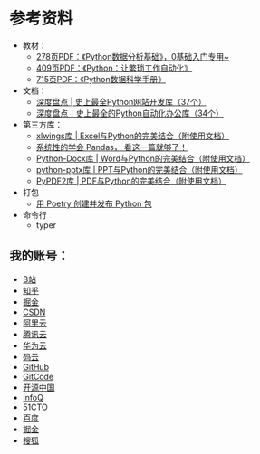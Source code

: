 # 参考资料

- 教材：
    - [278页PDF：《Python数据分析基础》，0基础入门专用~](https://mp.weixin.qq.com/s/YWNkn366SdF4IWYTczpBAw)
    - [409页PDF：《Python：让繁琐工作自动化》](https://mp.weixin.qq.com/s/yQRSjUliJsdvKW8du9iF6g)
    - [715页PDF：《Python数据科学手册》](https://mp.weixin.qq.com/s/WEZCqQdNY_KljGeXHgzdtA)
- 文档：
    - [深度盘点 | 史上最全Python网站开发库（37个）](https://mp.weixin.qq.com/s/nt38KmPVdiQvdV0q-pW85A)
    - [深度盘点丨史上最全的Python自动化办公库（34个）](https://mp.weixin.qq.com/s/RsBG_cg8GsB2P-9zmhrA1Q)
- 第三方库：
    - [xlwings库 | Excel与Python的完美结合（附使用文档）](https://mp.weixin.qq.com/s/2_qNnsPK6fjEAUu3jf-NFA)
    - [系统性的学会 Pandas， 看这一篇就够了！](https://mp.weixin.qq.com/s/tzy7h_qrk_tkK4ojnRSFtQ)
    - [Python-Docx库 | Word与Python的完美结合（附使用文档）](https://mp.weixin.qq.com/s/_QzBRGeXsqF65-xlzQfFjQ)
    - [python-pptx库 | PPT与Python的完美结合（附使用文档）](https://mp.weixin.qq.com/s/dXrveWypcR5S4XGauS4wcg)
    - [PyPDF2库 | PDF与Python的完美结合（附使用文档）](https://mp.weixin.qq.com/s/M4ARo2SXZcGIjMcv19SVyA)
- 打包
  - [用 Poetry 创建并发布 Python 包](https://www.isolves.com/it/cxkf/yy/Python/2019-06-14/741.html)
- 命令行
  - typer



## 我的账号：

- [B站](https://space.bilibili.com/259649365)
- [知乎](https://www.zhihu.com/people/CoderWanFeng)
- [掘金](https://juejin.im/user/2327002779758760)
- [CSDN](https://blog.csdn.net/weixin_42321517)
- [阿里云](https://developer.aliyun.com/profile/b6ayk5jc5jbtg)
- [腾讯云](https://cloud.tencent.com/developer/user/6652786)
- [华为云](https://bbs.huaweicloud.com/community/usersnew/id_1654839688687117)
- [码云](https://gitee.com/CoderWanFeng)
- [GitHub](https://github.com/CoderWanFeng)
- [GitCode](https://gitcode.com/CoderWanFeng1)
- [开源中国](https://my.oschina.net/u/3888978)
- [InfoQ](https://www.infoq.cn/profile/E6A3B8ED57FFC7/publish)
- [51CTO](https://blog.51cto.com/u_15493782)
- [百度](https://author.baidu.com/home/1655119794937691)
- [掘金](https://juejin.im/user/5e0f0e0f5188257e8c1e0c08)
- [搜狐](https://mp.sohu.com/profile?xpt=NmYxYmY0ZWYtNzRiNC00NjRiLTg1YTktNGQ1MTg1MDYzZTA3)